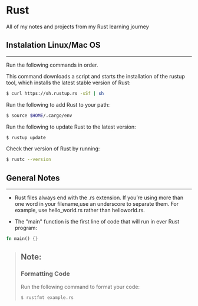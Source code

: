 # Rust
All of my notes and projects from my Rust learning journey

## Instalation Linux/Mac OS
---
Run the following commands in order.

This command downloads a script and starts the installation of the rustup tool, which installs the latest stable version of Rust:
```bash
$ curl https://sh.rustup.rs -sSf | sh
```

Run the following to add Rust to your path:

```bash
$ source $HOME/.cargo/env
```

Run the following to update Rust to the latest version:

```bash
$ rustup update
```

Check ther version of Rust by running:

```bash
$ rustc --version
```

## General Notes
---

- Rust files always end with the .rs extension. If you’re using more than one word in your filename,use an underscore to separate them. For example, use hello_world.rs rather than helloworld.rs.

- The "main" function is the first line of code that will run in ever Rust program:
```rust
fn main() {}
```

> ## Note:
> ### Formatting Code
> Run the following command to format your code:
> ```bash
> $ rustfmt example.rs
> ```
